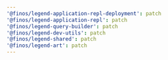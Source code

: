 ```yaml
---
'@finos/legend-application-repl-deployment': patch
'@finos/legend-application-repl': patch
'@finos/legend-query-builder': patch
'@finos/legend-dev-utils': patch
'@finos/legend-shared': patch
'@finos/legend-art': patch
---
```

